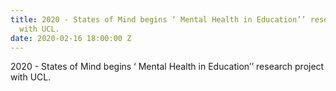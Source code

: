 ```yaml
---
title: 2020 - States of Mind begins ‘ Mental Health in Education’’ research project
  with UCL.
date: 2020-02-16 18:00:00 Z
---
```


2020 - States of Mind begins ‘ Mental Health in Education’’ research project with UCL.
